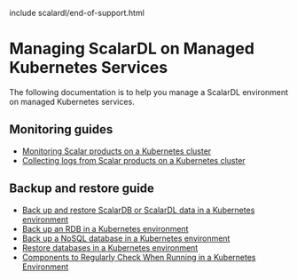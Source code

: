 include scalardl/end-of-support.html

# Managing ScalarDL on Managed Kubernetes Services

The following documentation is to help you manage a ScalarDL environment on managed Kubernetes services.

## Monitoring guides

* [Monitoring Scalar products on a Kubernetes cluster](K8sMonitorGuide.md)
* [Collecting logs from Scalar products on a Kubernetes cluster](K8sLogCollectionGuide.md)

## Backup and restore guide

* [Back up and restore ScalarDB or ScalarDL data in a Kubernetes environment](BackupRestoreGuide.md)
* [Back up an RDB in a Kubernetes environment](BackupRDB.md)
* [Back up a NoSQL database in a Kubernetes environment](BackupNoSQL.md)
* [Restore databases in a Kubernetes environment](RestoreDatabase.md)
* [Components to Regularly Check When Running in a Kubernetes Environment](RegularCheck.md)
